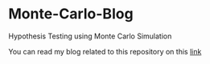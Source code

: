 # Monte-Carlo-Blog

Hypothesis Testing using Monte Carlo Simulation

You can read my blog related to this repository on this [link](https://medium.com/me/stories/public) 

